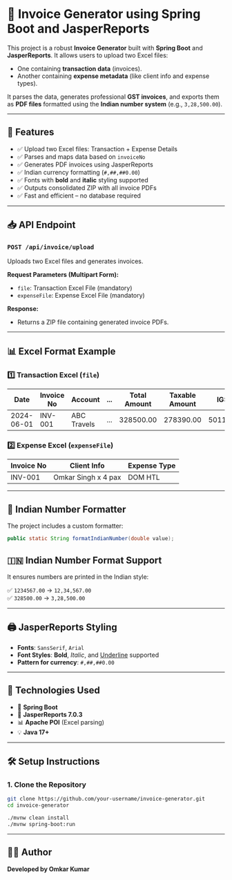 # 🧾 Invoice Generator using Spring Boot and JasperReports

This project is a robust **Invoice Generator** built with **Spring Boot** and **JasperReports**. It allows users to upload two Excel files:
- One containing **transaction data** (invoices).
- Another containing **expense metadata** (like client info and expense types).

It parses the data, generates professional **GST invoices**, and exports them as **PDF files** formatted using the **Indian number system** (e.g., `3,28,500.00`).

---

## 🚀 Features

- ✅ Upload two Excel files: Transaction + Expense Details
- ✅ Parses and maps data based on `invoiceNo`
- ✅ Generates PDF invoices using JasperReports
- ✅ Indian currency formatting (`#,##,##0.00`)
- ✅ Fonts with **bold** and **italic** styling supported
- ✅ Outputs consolidated ZIP with all invoice PDFs
- ✅ Fast and efficient – no database required

---

## 📥 API Endpoint

### `POST /api/invoice/upload`

Uploads two Excel files and generates invoices.

**Request Parameters (Multipart Form):**
- `file`: Transaction Excel File (mandatory)
- `expenseFile`: Expense Excel File (mandatory)

**Response:**
- Returns a ZIP file containing generated invoice PDFs.

---

## 📊 Excel Format Example

### 1️⃣ Transaction Excel (`file`)
| Date       | Invoice No | Account     | ... | Total Amount | Taxable Amount | IGST |
|------------|------------|-------------|-----|---------------|----------------|------|
| 2024-06-01 | INV-001    | ABC Travels | ... | 328500.00     | 278390.00      | 50110.00 |

### 2️⃣ Expense Excel (`expenseFile`)
| Invoice No | Client Info         | Expense Type |
|------------|---------------------|--------------|
| INV-001    | Omkar Singh x 4 pax | DOM HTL      |

---

## 🧮 Indian Number Formatter

The project includes a custom formatter:

```java
public static String formatIndianNumber(double value);
```
## 🇮🇳 Indian Number Format Support

It ensures numbers are printed in the Indian style:

✅ `1234567.00` → `12,34,567.00`  
✅ `328500.00` → `3,28,500.00`

---

## 🖨️ JasperReports Styling

- **Fonts**: `SansSerif`, `Arial`  
- **Font Styles**: **Bold**, *Italic*, and <u>Underline</u> supported  
- **Pattern for currency**: `#,##,##0.00`

---

## 🔧 Technologies Used

- 🧰 **Spring Boot**
- 🧾 **JasperReports 7.0.3**
- 📊 **Apache POI** (Excel parsing)
- 💡 **Java 17+**

---

## 🛠️ Setup Instructions

### 1. Clone the Repository

```bash
git clone https://github.com/your-username/invoice-generator.git
cd invoice-generator

./mvnw clean install
./mvnw spring-boot:run

```

---

## 👨‍💻 Author

**Developed by Omkar Kumar**

